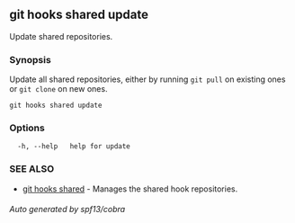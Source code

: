 ## git hooks shared update

Update shared repositories.

### Synopsis

Update all shared repositories, either by running `git pull` on existing ones or
`git clone` on new ones.

```
git hooks shared update
```

### Options

```
  -h, --help   help for update
```

### SEE ALSO

- [git hooks shared](git_hooks_shared.md) - Manages the shared hook
  repositories.

###### Auto generated by spf13/cobra
